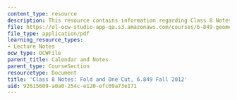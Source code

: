 ```yaml
---
content_type: resource
description: This resource contains information regarding Class 8 Notes, Fall 2012.
file: https://ol-ocw-studio-app-qa.s3.amazonaws.com/courses/6-849-geometric-folding-algorithms-linkages-origami-polyhedra-fall-2012/92615609a0a0254ce120efc09a73e171_MIT6_849F12_C08.pdf
file_type: application/pdf
learning_resource_types:
- Lecture Notes
ocw_type: OCWFile
parent_title: Calendar and Notes
parent_type: CourseSection
resourcetype: Document
title: 'Class 8 Notes: Fold and One Cut, 6.849 Fall 2012'
uid: 92615609-a0a0-254c-e120-efc09a73e171
---
```

